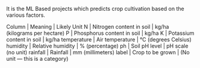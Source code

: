It is the ML Based projects which predicts crop cultivation based on the various factors.

Column | Meaning | Likely Unit
N | Nitrogen content in soil | kg/ha (kilograms per hectare)
P | Phosphorus content in soil | kg/ha
K | Potassium content in soil | kg/ha
temperature | Air temperature | °C (degrees Celsius)
humidity | Relative humidity | % (percentage)
ph | Soil pH level | pH scale (no unit)
rainfall | Rainfall | mm (millimeters)
label | Crop to be grown | (No unit — this is a category)
